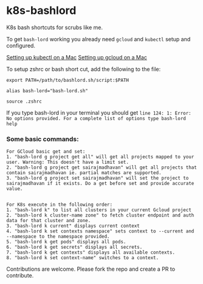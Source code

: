 # k8s-bashlord
K8s bash shortcuts for scrubs like me.

To get `bash-lord` working you already need `gcloud` and `kubectl` setup and configured.

[Setting up kubectl on a Mac](https://kubernetes.io/docs/tasks/tools/install-kubectl/#install-with-homebrew-on-macos)
[Setting up gcloud on a Mac](https://cloud.google.com/sdk/docs/quickstart-macos)

To setup zshrc or bash short cut, add the following to the file:

```
export PATH=/path/to/bashlord.sh/script:$PATH

alias bash-lord="bash-lord.sh"
```

```
source .zshrc
```

If you type bash-lord in your terminal you should get
`line 124: 1: Error: No options provided. For a complete list of options type bash-lord help`

### Some basic commands:

```
For GCloud basic get and set:
1. "bash-lord g project get all" will get all projects mapped to your user. Warning: This doesn't have a limit set.
2. "bash-lord g project get sairajmadhavan" will get all projects that contain sairajmadhavan ie. partial matches are supported.
3. "bash-lord g project set sairajmadhavan" will set the project to sairajmadhavan if it exists. Do a get before set and provide accurate value.


For K8s execute in the following order:
1. "bash-lord k" to list all clusters in your current Gcloud project
2. "bash-lord k cluster-name zone" to fetch cluster endpoint and auth data for that cluster and zone.
3. "bash-lord k current" displays current context
4. "bash-lord k set contexts namespace" sets context to --current and --namespace to the namespace provided.
5. "bash-lord k get pods" displays all pods.
6. "bash-lord k get secrets" displays all secrets.
7. "bash-lord k get contexts" displays all available contexts.
8. "bash-lord k set context-name" switches to a context.
```

Contributions are welcome. Please fork the repo and create a PR to contribute.
